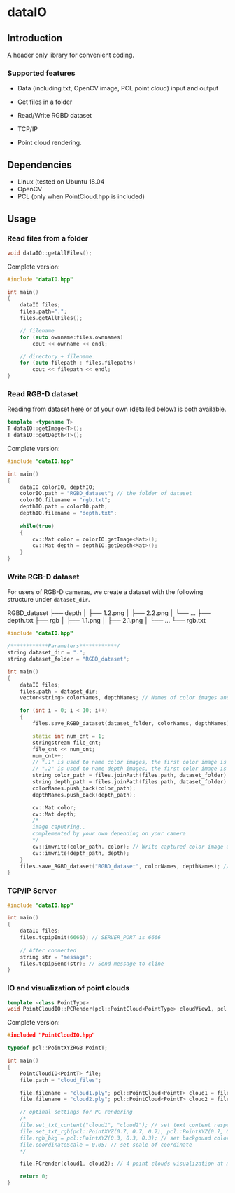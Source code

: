 # dataIO
## Introduction

A header only library for convenient coding.

### Supported features

* Data (including txt, OpenCV image, PCL point cloud) input and output

* Get files in a folder
* Read/Write RGBD dataset
* TCP/IP
* Point cloud rendering.

## Dependencies

* Linux (tested on Ubuntu 18.04
* OpenCV
* PCL (only when PointCloud.hpp is included)

## Usage

### Read files from a folder

```c++
void dataIO::getAllFiles();
```

Complete version:

```c++
#include "dataIO.hpp"

int main()
{
    dataIO files;
    files.path=".";
    files.getAllFiles();

    // filename
    for (auto ownname:files.ownnames)
        cout << ownname << endl;

    // directory + filename
    for (auto filepath : files.filepaths)
        cout << filepath << endl;
}
```
### Read RGB-D dataset

Reading from dataset [here](https://vision.in.tum.de/data/datasets/rgbd-dataset) or of your own (detailed below) is both available.

```c++
template <typename T>
T dataIO::getImage<T>();
T dataIO::getDepth<T>();
```

Complete version:

``````c++
#include "dataIO.hpp"

int main()
{
    dataIO colorIO, depthIO;
    colorIO.path = "RGBD_dataset"; // the folder of dataset
    colorIO.filename = "rgb.txt";
    depthIO.path = colorIO.path;
    depthIO.filename = "depth.txt";
    
    while(true)
    {
        cv::Mat color = colorIO.getImage<Mat>();
        cv::Mat depth = depthIO.getDepth<Mat>();
    }
}
``````

### Write RGB-D dataset

For users of RGB-D cameras, we create a dataset with the following structure under ```dataset_dir```.

RGBD_dataset
├── depth
│   ├── 1.2.png
│   ├── 2.2.png
│   └── ...
├── depth.txt
├── rgb
│   ├── 1.1.png
│   ├── 2.1.png
│   └── ...
└── rgb.txt

```c++
#include "dataIO.hpp"

/************Parameters************/
string dataset_dir = ".";
string dataset_folder = "RGBD_dataset";

int main()
{
    dataIO files;
    files.path = dataset_dir;
    vector<string> colorNames, depthNames; // Names of color images and depth images

    for (int i = 0; i < 10; i++)
    {
        files.save_RGBD_dataset(dataset_folder, colorNames, depthNames); // First we create a folder named RGBD_dataset under files.path

        static int num_cnt = 1;
        stringstream file_cnt;
        file_cnt << num_cnt;
        num_cnt++;
        // ".1" is used to name color images, the first color image is named "1.1.png"
        // ".2" is used to name depth images, the first color image is named "1.2.png"
        string color_path = files.joinPath(files.path, dataset_folder) + "/" + files.joinPath("rgb", file_cnt.str()) + ".1.png";
        string depth_path = files.joinPath(files.path, dataset_folder) + "/" + files.joinPath("depth", file_cnt.str()) + ".2.png";
        colorNames.push_back(color_path);
        depthNames.push_back(depth_path);

        cv::Mat color;
        cv::Mat depth;
        /*
        image caputring..
        complemented by your own depending on your camera
        */
        cv::imwrite(color_path, color); // Write captured color image and depth image
        cv::imwrite(depth_path, depth);
    }
    files.save_RGBD_dataset("RGBD_dataset", colorNames, depthNames); // write rgb.txt and depth.txt
}
```

### TCP/IP Server

```C++
#include "dataIO.hpp"

int main()
{
    dataIO files;
    files.tcpipInit(6666); // SERVER_PORT is 6666
    
    // After connected
    string str = "message";
    files.tcpipSend(str); // Send message to cline
}
```

### IO and visualization of point clouds

```c++
template <class PointType>
void PointCloudIO::PCRender(pcl::PointCloud<PointType> cloudView1, pcl::PointCloud<PointType> cloudView2 = pcl::PointCloud<PointType>(), pcl::PointCloud<PointType> cloudView3 = pcl::PointCloud<PointType>(), pcl::PointCloud<PointType> cloudView4 = pcl::PointCloud<PointType>())
```

Complete version:

```c++
#included "PointCloudIO.hpp"

typedef pcl::PointXYZRGB PointT;

int main()
{
	PointCloudIO<PointT> file;
	file.path = "cloud_files";

	file.filename = "cloud1.ply"; pcl::PointCloud<PointT> cloud1 = file.readPC();
	file.filename = "cloud2.ply"; pcl::PointCloud<PointT> cloud2 = file.readPC();

	// optinal settings for PC rendering
	/*
	file.set_txt_content("cloud1", "cloud2"); // set text content respectively
	file.set_txt_rgb(pcl::PointXYZ(0.7, 0.7, 0.7), pcl::PointXYZ(0.7, 0.7, 0.7)); // set text color respectively
	file.rgb_bkg = pcl::PointXYZ(0.3, 0.3, 0.3); // set backgound color
	file.coordinateScale = 0.05; // set scale of coordinate
	*/

	file.PCrender(cloud1, cloud2); // 4 point clouds visualization at most

	return 0;
}
```
